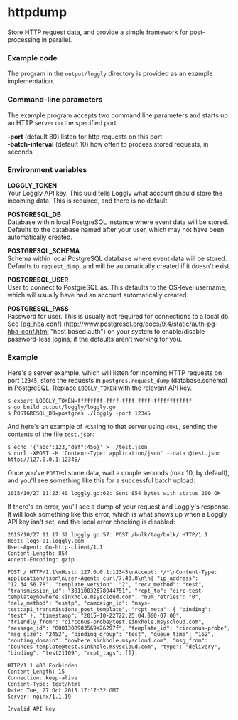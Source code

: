 # httpdump

Store HTTP request data, and provide a simple framework for post-processing in parallel.

### Example code

The program in the `output/loggly` directory is provided as an example implementation.

### Command-line parameters

The example program accepts two command line parameters and starts up an HTTP server on the specified port.

**-port** (default 80) listen for http requests on this port  
**-batch-interval** (default 10) how often to process stored requests, in seconds  

### Environment variables

**LOGGLY_TOKEN**  
Your Loggly API key. This uuid tells Loggly what account should store the incoming data. This is required, and there is no default.

**POSTGRESQL_DB**  
Database within local PostgreSQL instance where event data will be stored. Defaults to the database named after your user, which may not have been automatically created.

**POSTGRESQL_SCHEMA**  
Schema within local PostgreSQL database where event data will be stored. Defaults to `request_dump`, and will be automatically created if it doesn't exist.

**POSTGRESQL_USER**  
User to connect to PostgreSQL as. This defaults to the OS-level username, which will usually have had an account automatically created.

**POSTGRESQL_PASS**  
Password for user. This is usually not required for connections to a local db. See [pg_hba.conf] (http://www.postgresql.org/docs/9.4/static/auth-pg-hba-conf.html "host based auth") on your system to enable/disable password-less logins, if the defaults aren't working for you.

### Example

Here's a server example, which will listen for incoming HTTP requests on port `12345`, store the requests in `postgres.request_dump` (database.schema) in PostgreSQL. Replace `LOGGLY_TOKEN` with the relevant API key.

```
$ export LOGGLY_TOKEN=ffffffff-ffff-ffff-ffff-ffffffffffff
$ go build output/loggly/loggly.go
$ POSTGRESQL_DB=postgres ./loggly -port 12345
```

And here's an example of `POST`ing to that server using `cURL`, sending the contents of the file `test.json`:

```
$ echo '{"abc":123,"def":456}' > ./test.json
$ curl -XPOST -H 'Content-Type: application/json' --data @test.json http://127.0.0.1:12345/
```

Once you've `POST`ed some data, wait a couple seconds (max 10, by default), and you'll see something like this for a successful batch upload:

```
2015/10/27 11:23:40 loggly.go:62: Sent 854 bytes with status 200 OK
```

If there's an error, you'll see a dump of your request and Loggly's response. It will look something like this error, which is what shows up when a Loggly API key isn't set, and the local error checking is disabled:

```
2015/10/27 11:17:32 loggly.go:57: POST /bulk/tag/bulk/ HTTP/1.1
Host: logs-01.loggly.com
User-Agent: Go-http-client/1.1
Content-Length: 854
Accept-Encoding: gzip

POST / HTTP/1.1\nHost: 127.0.0.1:12345\nAccept: */*\nContent-Type: application/json\nUser-Agent: curl/7.43.0\n\n{ "ip_address": "12.34.56.78", "template_version": "2", "recv_method": "rest", "transmission_id": "30110032678944751", "rcpt_to": "circ-test-template@nowhere.sinkhole.msyscloud.com", "num_retries": "0", "delv_method": "esmtp", "campaign_id": "msys-test:api_transmissions_post_template", "rcpt_meta": { "binding": "test" }, "timestamp": "2015-10-22T22:25:04.000-07:00", "friendly_from": "circonus-probe@test.sinkhole.msyscloud.com", "message_id": "0001308903569a26297f", "template_id": "circonus-probe", "msg_size": "2452", "binding_group": "test", "queue_time": "162", "routing_domain": "nowhere.sinkhole.msyscloud.com", "msg_from": "bounces-template@test.sinkhole.msyscloud.com", "type": "delivery", "binding": "test21109", "rcpt_tags": []},

HTTP/1.1 403 Forbidden
Content-Length: 15
Connection: keep-alive
Content-Type: text/html
Date: Tue, 27 Oct 2015 17:17:32 GMT
Server: nginx/1.1.19

Invalid API key
```
